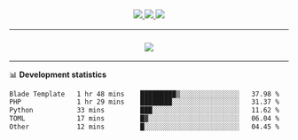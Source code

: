 <h3 align="center">
  <a href="https://github.com/hwalker928">
      <img src="https://img.shields.io/github/followers/hwalker928?label=Followers&style=for-the-badge&color=lightblue">
  </a>
  <a href="https://harryw.link/discord" alt="Discord">
      <img src="https://img.shields.io/discord/738451951758606336?label=discord&style=for-the-badge&color=lightblue"/>
  </a>
  <a href="https://harryw.link/sparked" alt="Sparked Host">
      <img src="https://img.shields.io/static/v1?label=Sponsor&message=Sparked%20Host&color=yellow&style=for-the-badge"/>
  </a>
</h3>

<hr>


<h3 align="center">
  <a href="https://github.com/hwalker928">
      <img src="https://github-profile-trophy.vercel.app/?username=hwalker928&no-bg=true&no-frame=true">
  </a>
</h3>


<hr>

📊 **Development statistics**

<!--START_SECTION:waka-->

```txt
Blade Template   1 hr 48 mins    █████████▒░░░░░░░░░░░░░░░   37.98 %
PHP              1 hr 29 mins    ████████░░░░░░░░░░░░░░░░░   31.37 %
Python           33 mins         ███░░░░░░░░░░░░░░░░░░░░░░   11.62 %
TOML             17 mins         █▓░░░░░░░░░░░░░░░░░░░░░░░   06.04 %
Other            12 mins         █░░░░░░░░░░░░░░░░░░░░░░░░   04.45 %
```

<!--END_SECTION:waka-->

